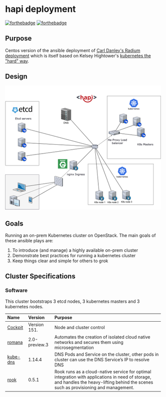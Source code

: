 # hapi deployment

[![forthebadge](http://forthebadge.com/images/badges/built-with-love.svg)](http://forthebadge.com) [![forthebadge](http://forthebadge.com/images/badges/powered-by-electricity.svg)](http://forthebadge.com)

## Purpose

Centos version of the ansible deployment of [Carl Danley's Radium deployment](https://github.com/carldanley/radium-cluster) which is itself based on Kelsey Hightower's [kubernetes the "hard" way](https://github.com/kelseyhightower/kubernetes-the-hard-way).

## Design

![Alt text](/img/hapi.png?raw=true "hapi layout")


## Goals

Running an on-prem Kubernetes cluster on OpenStack. The main goals of these ansible plays are:

1. To introduce (and manage) a highly available on-prem cluster
1. Demonstrate best practices for running a kubernetes cluster
1. Keep things clear and simple for others to grok

## Cluster Specifications

### Software

This cluster bootstraps 3 etcd nodes, 3 kubernetes masters and 3 kubernetes nodes.

| Name | Version |Purpose|
|:-----|:-------|:-------|
| [Cockpit](http://cockpit-project.org/) |  Version 151. | Node and cluster control |
| [romana](http://romana.io/) | 2.0-preview.3 | Automates the creation of isolated cloud native networks and secures them using microsegmentation |
| [kube-dns](https://github.com/kubernetes/kubernetes/tree/master/cluster/addons/dns) | 1.14.4 | DNS Pods and Service on the cluster, other pods in cluster can use the DNS Service’s IP to resolve DNS|
| [rook](https://rook.io/) | 0.5.1 | Rook runs as a cloud-native service for optimal integration with applications in need of storage, and handles the heavy-lifting behind the scenes such as provisioning and management.|

